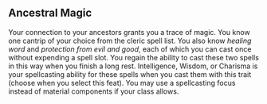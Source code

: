 ## Ancestral Magic

Your connection to your ancestors grants you a trace of magic. You know one cantrip of your choice from the cleric spell list. You also know _healing word_ and _protection from evil and good_, each of which you can cast once without expending a spell slot. You regain the ability to cast these two spells in this way when you finish a long rest. Intelligence, Wisdom, or Charisma is your spellcasting ability for these spells when you cast them with this trait (choose when you select this feat). You may use a spellcasting focus instead of material components if your class allows.
